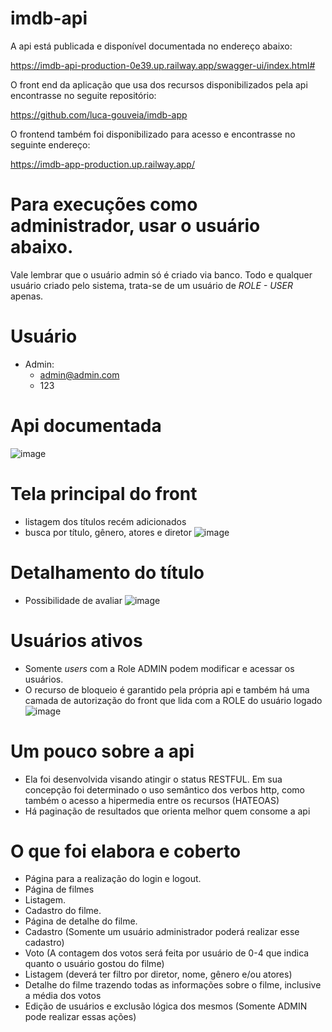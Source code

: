 # imdb-api

A api está publicada e disponível documentada no endereço abaixo:

https://imdb-api-production-0e39.up.railway.app/swagger-ui/index.html#

O front end da aplicação que usa dos recursos disponibilizados pela api encontrasse no seguite repositório:

https://github.com/luca-gouveia/imdb-app

O frontend também foi disponibilizado para acesso e encontrasse no seguinte endereço:

https://imdb-app-production.up.railway.app/

# Para execuções como administrador, usar o usuário abaixo.

Vale lembrar que o usuário admin só é criado via banco. Todo e qualquer usuário criado pelo sistema, trata-se de um usuário de *ROLE - USER* apenas.
# Usuário
- Admin:
   - admin@admin.com
   - 123

# Api documentada
![image](https://github.com/luca-gouveia/imdb-api/assets/38117857/edc2ca3f-b46f-437e-8f18-1b607cc7bd24)

# Tela principal do front
- listagem dos títulos recém adicionados
- busca por título, gênero, atores e diretor
![image](https://github.com/luca-gouveia/imdb-api/assets/38117857/24e8fd8b-268e-47ee-9b0f-c73734ce0db4)

# Detalhamento do título
- Possibilidade de avaliar
![image](https://github.com/luca-gouveia/imdb-api/assets/38117857/1ce48bef-2129-4d57-a132-5ecddfb87191)

# Usuários ativos
- Somente *users* com a Role ADMIN podem modificar e acessar os usuários.
- O recurso de bloqueio é garantido pela própria api e também há uma camada de autorização do front que lida com a ROLE do usuário logado
![image](https://github.com/luca-gouveia/imdb-api/assets/38117857/7d482380-b29e-435d-b00b-e3ba98120940)

# Um pouco sobre a api
- Ela foi desenvolvida visando atingir o status RESTFUL. Em sua concepção foi determinado o uso semântico dos verbos http, como também o acesso a hipermedia entre os recursos (HATEOAS)
- Há paginação de resultados que orienta melhor quem consome a api

# O que foi elabora e coberto

- Página para a realização do login e logout.
- Página de filmes
- Listagem.
- Cadastro do filme.
- Página de detalhe do filme.
- Cadastro (Somente um usuário administrador poderá realizar esse cadastro)
- Voto (A contagem dos votos será feita por usuário de 0-4 que indica quanto o usuário gostou do filme)
- Listagem (deverá ter filtro por diretor, nome, gênero e/ou atores)
- Detalhe do filme trazendo todas as informações sobre o filme, inclusive a média dos votos
- Edição de usuários e exclusão lógica dos mesmos (Somente ADMIN pode realizar essas ações)


